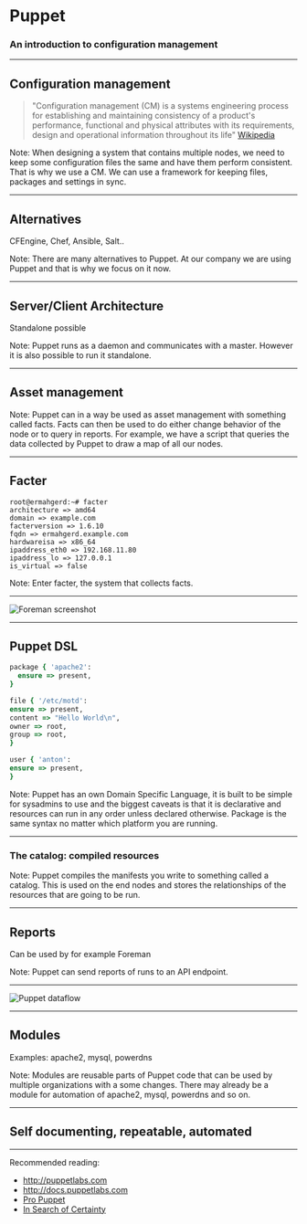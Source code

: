 # Puppet

### An introduction to configuration management

---

## Configuration management

> "Configuration management (CM) is a systems engineering process for
> establishing and maintaining consistency of a product's performance,
> functional and physical attributes with its requirements, design and
> operational information throughout its life"
[Wikipedia](http://en.wikipedia.org/wiki/Configuration_management)

Note:
When designing a system that contains multiple nodes, we need to keep some
configuration files the same and have them perform consistent. That is why we
use a CM. We can use a framework for keeping files, packages and settings in
sync.

---

## Alternatives

CFEngine, Chef, Ansible, Salt..

Note:
There are many alternatives to Puppet. At our company we are using Puppet and
that is why we focus on it now.

---

## Server/Client Architecture

Standalone possible

Note:
Puppet runs as a daemon and communicates with a master. However it is also
possible to run it standalone.

---

## Asset management

Note:
Puppet can in a way be used as asset management with something called facts.
Facts can then be used to do either change behavior of the node or to query in
reports. For example, we have a script that queries the data collected by
Puppet to draw a map of all our nodes.

---

## Facter

  ```
  root@ermahgerd:~# facter
  architecture => amd64
  domain => example.com
  facterversion => 1.6.10
  fqdn => ermahgerd.example.com
  hardwareisa => x86_64
  ipaddress_eth0 => 192.168.11.80
  ipaddress_lo => 127.0.0.1
  is_virtual => false
  ```

Note:
Enter facter, the system that collects facts.

---

![Foreman screenshot](http://projects.theforeman.org/attachments/download/319/dashboard.png)

---

## Puppet DSL

```ruby
package { 'apache2':
  ensure => present,
}
```

```ruby
file { '/etc/motd':
ensure => present,
content => "Hello World\n",
owner => root,
group => root,
}
```

```ruby
user { 'anton':
ensure => present,
}
```

Note:
Puppet has an own Domain Specific Language, it is built to be
simple for sysadmins to use and the biggest caveats is that it is
declarative and resources can run in any order unless declared
otherwise. Package is the same syntax no matter which platform you
are running.

---

### The catalog: compiled resources

Note:
Puppet compiles the manifests you write to something called a catalog. This is
used on the end nodes and stores the relationships of the resources that are
going to be run.

---

## Reports

Can be used by for example Foreman

Note:
Puppet can send reports of runs to an API endpoint.

---

![Puppet dataflow](http://aosabook.org/images/puppet/dataflow.png)

---

## Modules

Examples: apache2, mysql, powerdns

Note:
Modules are reusable parts of Puppet code that can be used by multiple
organizations with a some changes. There may already be a module for
automation of apache2, mysql, powerdns and so on.

---

## Self documenting, repeatable, automated

---

Recommended reading:
* http://puppetlabs.com
* http://docs.puppetlabs.com
* [Pro Puppet](https://www.apress.com/9781430230571)
* [In Search of
  Certainty](http://www.amazon.com/In-Search-Certainty-Information-Infrastructure-ebook/dp/B00ENEEWYO)
